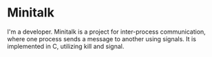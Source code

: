 # Minitalk
I'm a developer. Minitalk is a project for inter-process communication, where one process sends a message to another using signals. It is implemented in C, utilizing kill and signal.
